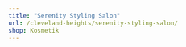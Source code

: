 ```yaml
---
title: "Serenity Styling Salon"
url: /cleveland-heights/serenity-styling-salon/
shop: Kosmetik
---
```

